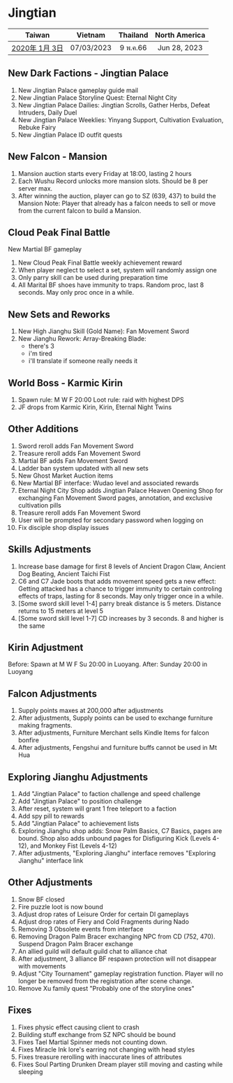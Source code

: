 # Jingtian

| Taiwan | Vietnam | Thailand | North America |
| :-: | :-: | :-: | :-: |
| [2020年 1月 3日](http://9y.bfage.com/news/detail/2309) | 07/03/2023 | 9 พ.ค.66 | Jun 28, 2023 |

## New Dark Factions - Jingtian Palace
1. New Jingtian Palace gameplay guide mail
1. New Jingtian Palace Storyline Quest: Eternal Night City
1. New Jingtian Palace Dailies: Jingtian Scrolls, Gather Herbs, Defeat Intruders, Daily Duel
1. New Jingtian Palace Weeklies: Yinyang Support, Cultivation Evaluation, Rebuke Fairy
1. New Jingtian Palace ID outfit quests

## New Falcon - Mansion
1. Mansion auction starts every Friday at 18:00, lasting 2 hours
1. Each Wushu Record unlocks more mansion slots. Should be 8 per server max.
1. After winning the auction, player can go to SZ (639, 437) to build the Mansion
   Note: Player that already has a falcon needs to sell or move from the current falcon to build a Mansion.

## Cloud Peak Final Battle
New Martial BF gameplay
1. New Cloud Peak Final Battle weekly achievement reward
1. When player neglect to select a set, system will randomly assign one
1. Only parry skill can be used during preparation time
1. All Marital BF shoes have immunity to traps. Random proc, last 8 seconds. May only proc once in a while.

## New Sets and Reworks
1. New High Jianghu Skill (Gold Name): Fan Movement Sword
1. New Jianghu Rework: Array-Breaking Blade:
   - there's 3
   - i'm tired
   - i'll translate if someone really needs it

## World Boss - Karmic Kirin
1. Spawn rule: M W F 20:00
   Loot rule: raid with highest DPS
1. JF drops from Karmic Kirin, Kirin, Eternal Night Twins

## Other Additions
1. Sword reroll adds Fan Movement Sword
1. Treasure reroll adds Fan Movement Sword
1. Martial BF adds Fan Movement Sword
1. Ladder ban system updated with all new sets
1. New Ghost Market Auction items
1. New Martial BF interface: Wudao level and associated rewards
1. Eternal Night City Shop adds Jingtian Palace Heaven Opening Shop for exchanging Fan Movement Sword pages, annotation, and exclusive cultivation pills
1. Treasure reroll adds Fan Movement Sword
1. User will be prompted for secondary password when logging on
1. Fix disciple shop display issues

## Skills Adjustments
1. Increase base damage for first 8 levels of Ancient Dragon Claw, Ancient Dog Beating, Ancient Taichi Fist
1. C6 and C7 Jade boots that adds movement speed gets a new effect: Getting attacked has a chance to trigger immunity to certain controling effects of traps, lasting for 8 seconds. May only trigger once in a while.
1. [Some sword skill level 1-4] parry break distance is 5 meters. Distance returns to 15 meters at level 5
1. [Some sword skill level 1-7] CD increases by 3 seconds. 8 and higher is the same

## Kirin Adjustment
Before: Spawn at M W F Su 20:00 in Luoyang.
After: Sunday 20:00 in Luoyang

## Falcon Adjustments
1. Supply points maxes at 200,000 after adjustments
1. After adjustments, Supply points can be used to exchange furniture making fragments.
1. After adjustments, Furniture Merchant sells Kindle Items for falcon bonfire
1. After adjustments, Fengshui and furniture buffs cannot be used in Mt Hua

## Exploring Jianghu Adjustments
1. Add "Jingtian Palace" to faction challenge and speed challenge
1. Add "Jingtian Palace" to position challenge
1. After reset, system will grant 1 free teleport to a faction
1. Add spy pill to rewards
1. Add "Jingtian Palace" to achievement lists
1. Exploring Jianghu shop adds: Snow Palm Basics, C7 Basics, pages are bound. Shop also adds unbound pages for Disfiguring Kick (Levels 4-12), and Monkey Fist (Levels 4-12)
1. After adjustments, "Exploring Jianghu" interface removes "Exploring Jianghu" interface link

## Other Adjustments
1. Snow BF closed
1. Fire puzzle loot is now bound
1. Adjust drop rates of Leisure Order for certain DI gameplays
1. Adjust drop rates of Fiery and Cold Fragments during Nado
1. Removing 3 Obsolete events from interface
1. Removing Dragon Palm Bracer exchanging NPC from CD (752, 470). Suspend Dragon Palm Bracer exchange
1. An allied guild will default guild chat to alliance chat
1. After adjustment, 3 alliance BF respawn protection will not disappear with movements
1. Adjust "City Tournament" gameplay registration function. Player will no longer be removed from the registration after scene change.
1. Remove Xu family quest "Probably one of the storyline ones"

## Fixes
1. Fixes physic effect causing client to crash
1. Building stuff exchange from SZ NPC should be bound
1. Fixes Tael Martial Spinner meds not counting down.
1. Fixes Miracle Ink lore's earring not changing with head styles
1. Fixes treasure rerolling with inaccurate lines of attributes
1. Fixes Soul Parting Drunken Dream player still moving and casting while sleeping
